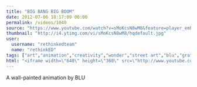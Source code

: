 ```yaml
---
title: "BIG BANG BIG BOOM"
date: 2012-07-06 18:17:09 00:00
permalink: /videos/1040
source: "https://www.youtube.com/watch?v=sMoKcsN8wM8&feature=player_embedded"
thumbnail: "http://i4.ytimg.com/vi/sMoKcsN8wM8/hqdefault.jpg"
user:
  username: "rethinkedteam"
  name: "rethinkED"
tags: ["art","animation","creativity","wonder","street art","blu","graffiti","whimsy"]
html: "<iframe width=\"640\" height=\"360\" src=\"http://www.youtube.com/embed/sMoKcsN8wM8?wmode=transparent&fs=1&feature=oembed\" frameborder=\"0\" allowfullscreen></iframe>"
---
```


A wall-painted animation by BLU